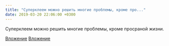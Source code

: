 ```yaml
---
title: "Суперклеем можно решить многие проблемы, кроме про..."
date: 2019-03-20 22:06:00 +0300
---
```


Суперклеем можно решить многие проблемы, кроме просраной жизни.


[Вложение](/assets/vk_photos/2/5BffIb3yvJ8.jpg)
[Вложение](/assets/vk_photos/2/r2pjlKO4Elk.jpg)
